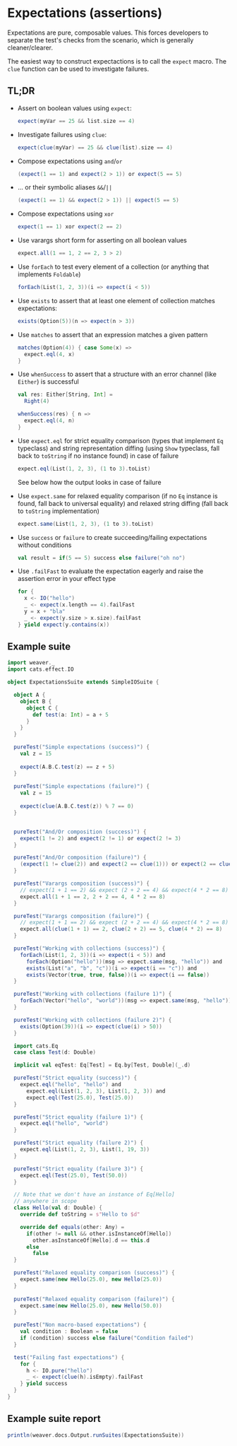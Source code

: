 Expectations (assertions)
=========================

Expectations are pure, composable values. This forces developers to separate the test's checks from the scenario, which is generally cleaner/clearer.

The easiest way to construct expectactions is to call the `expect` macro. The `clue` function can be used to investigate failures.

## TL;DR

- Assert on boolean values using `expect`: 
   
   ```scala mdoc:compile-only
   expect(myVar == 25 && list.size == 4)
   ```

- Investigate failures using `clue`:

   ```scala mdoc:compile-only
   expect(clue(myVar) == 25 && clue(list).size == 4)
   ```

- Compose expectations using `and`/`or`
  
  ```scala mdoc:compile-only
  (expect(1 == 1) and expect(2 > 1)) or expect(5 == 5)
  ```

- ... or their symbolic aliases `&&`/`||`

  ```scala mdoc:compile-only
  (expect(1 == 1) && expect(2 > 1)) || expect(5 == 5)
  ```

- Compose expectations using `xor`

  ```scala mdoc:compile-only
  expect(1 == 1) xor expect(2 == 2)
  ```

- Use varargs short form for asserting on all boolean values

  ```scala mdoc:compile-only
  expect.all(1 == 1, 2 == 2, 3 > 2)
  ```

- Use `forEach` to test every element of a collection (or anything that
    implements `Foldable`)

  ```scala mdoc:compile-only
  forEach(List(1, 2, 3))(i => expect(i < 5))
  ```

- Use `exists` to assert that at least one element of collection matches
    expectations:

  ```scala mdoc:compile-only
  exists(Option(5))(n => expect(n > 3))
  ```

- Use `matches` to assert that an expression matches a given pattern

  ```scala mdoc:compile-only
  matches(Option(4)) { case Some(x) =>
    expect.eql(4, x)
  }
  ```

- Use `whenSuccess` to assert that a structure with an error channel (like `Either`) is successful

  ```scala mdoc:compile-only
  val res: Either[String, Int] =
    Right(4)
  
  whenSuccess(res) { n =>
    expect.eql(4, n)
  }
  ```

- Use `expect.eql` for strict equality comparison (types that implement `Eq`
    typeclass) and string representation diffing (using `Show` typeclass, fall
    back to `toString` if no instance found) in
    case of failure

  ```scala mdoc:compile-only
  expect.eql(List(1, 2, 3), (1 to 3).toList)
  ```

  See below how the output looks in case of failure

- Use `expect.same` for relaxed equality comparison (if no `Eq` instance is
    found, fall back to universal equality) and relaxed string diffing (fall
    back to `toString` implementation)

  ```scala mdoc:compile-only
  expect.same(List(1, 2, 3), (1 to 3).toList)
  ```

- Use `success` or `failure` to create succeeding/failing expectations without
    conditions

  ```scala mdoc:compile-only
  val result = if(5 == 5) success else failure("oh no")
  ```

- Use `.failFast` to evaluate the expectation eagerly and raise the assertion error in your effect type

  ```scala mdoc:compile-only
  for {
    x <- IO("hello")
    _ <- expect(x.length == 4).failFast
    y = x + "bla"
    _ <- expect(y.size > x.size).failFast
  } yield expect(y.contains(x))
  ```

## Example suite 

```scala mdoc
import weaver._
import cats.effect.IO

object ExpectationsSuite extends SimpleIOSuite {

  object A {
    object B {
      object C {
        def test(a: Int) = a + 5
      }
    }
  }

  pureTest("Simple expectations (success)") {
    val z = 15
    
    expect(A.B.C.test(z) == z + 5)
  }
  
  pureTest("Simple expectations (failure)") {
    val z = 15
    
    expect(clue(A.B.C.test(z)) % 7 == 0)
  }


  pureTest("And/Or composition (success)") {
    expect(1 != 2) and expect(2 != 1) or expect(2 != 3)
  }

  pureTest("And/Or composition (failure)") {
    (expect(1 != clue(2)) and expect(2 == clue(1))) or expect(2 == clue(3))
  }

  pureTest("Varargs composition (success)") {
    // expect(1 + 1 == 2) && expect (2 + 2 == 4) && expect(4 * 2 == 8)
    expect.all(1 + 1 == 2, 2 + 2 == 4, 4 * 2 == 8)
  }

  pureTest("Varargs composition (failure)") {
    // expect(1 + 1 == 2) && expect (2 + 2 == 4) && expect(4 * 2 == 8)
    expect.all(clue(1 + 1) == 2, clue(2 + 2) == 5, clue(4 * 2) == 8)
  }

  pureTest("Working with collections (success)") {
    forEach(List(1, 2, 3))(i => expect(i < 5)) and
      forEach(Option("hello"))(msg => expect.same(msg, "hello")) and
      exists(List("a", "b", "c"))(i => expect(i == "c")) and
      exists(Vector(true, true, false))(i => expect(i == false))
  }

  pureTest("Working with collections (failure 1)") {
    forEach(Vector("hello", "world"))(msg => expect.same(msg, "hello"))
  }

  pureTest("Working with collections (failure 2)") {
    exists(Option(39))(i => expect(clue(i) > 50))
  }

  import cats.Eq
  case class Test(d: Double)

  implicit val eqTest: Eq[Test] = Eq.by[Test, Double](_.d)

  pureTest("Strict equality (success)") {
    expect.eql("hello", "hello") and
      expect.eql(List(1, 2, 3), List(1, 2, 3)) and
      expect.eql(Test(25.0), Test(25.0))  
  }

  pureTest("Strict equality (failure 1)") {
    expect.eql("hello", "world")
  }

  pureTest("Strict equality (failure 2)") {
    expect.eql(List(1, 2, 3), List(1, 19, 3))
  }

  pureTest("Strict equality (failure 3)") {
    expect.eql(Test(25.0), Test(50.0))
  }

  // Note that we don't have an instance of Eq[Hello]
  // anywhere in scope
  class Hello(val d: Double) {
    override def toString = s"Hello to $d"

    override def equals(other: Any) = 
      if(other != null && other.isInstanceOf[Hello])
        other.asInstanceOf[Hello].d == this.d
      else 
        false
  }

  pureTest("Relaxed equality comparison (success)") {
    expect.same(new Hello(25.0), new Hello(25.0))
  }
  
  pureTest("Relaxed equality comparison (failure)") {
    expect.same(new Hello(25.0), new Hello(50.0))
  }

  pureTest("Non macro-based expectations") {
    val condition : Boolean = false
    if (condition) success else failure("Condition failed")
  }

  test("Failing fast expectations") {
    for {
      h <- IO.pure("hello")
      _ <- expect(clue(h).isEmpty).failFast
    } yield success
  }
}
```

## Example suite report

```scala mdoc:passthrough
println(weaver.docs.Output.runSuites(ExpectationsSuite))
```
